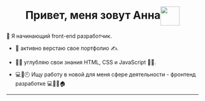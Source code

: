 <h1 align="center">Привет, меня зовут Анна<img align="center" src="https://media.giphy.com/media/ehC4SqtNcEeLAiu66w/giphy.gif" width="50"/></h1>

:woman: Я начинающий front-end разработчик. 
       
- 🌱 активно верстаю свое портфолио :writing_hand:.

- :woman_student: углубляю свои знания HTML, CSS и JavaScript :woman_technologist:.

- 💻📱🕙 Ищу работу в новой для меня сфере деятельности - фронтенд разработке 💻📱🧑🏠

---
<!---
<div id="header" align="left">
  <img src="https://media.giphy.com/media/pRqILh4QXAXHq/giphy.gif" width="500"/>
</div>
--->
<!---
Golosova76/Golosova76 is a ✨ special ✨ repository because its `README.md` (this file) appears on your GitHub profile.
You can click the Preview link to take a look at your changes.
--->
